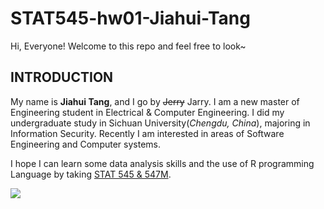 # STAT545-hw01-Jiahui-Tang

Hi, Everyone! Welcome to this repo and feel free to look~

## INTRODUCTION

My name is **Jiahui Tang**, and I go by ~~Jerry~~ Jarry. I am a new master of Engineering student in Electrical & Computer Engineering. I did my undergraduate study in Sichuan University(*Chengdu, China*), majoring in Information Security. Recently I am interested in areas of Software Engineering and Computer systems.

I hope I can learn some data analysis skills and the use of R programming Language by taking [STAT 545 & 547M](http://stat545.com).

![](http://img.mp.itc.cn/upload/20170227/6993d2232f99469d8b3870b3243a4b65.gif)


